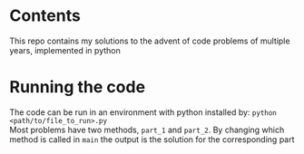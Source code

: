 # Contents

This repo contains my solutions to the advent of code problems of multiple years, implemented in python

# Running the code

The code can be run in an environment with python installed by: `python <path/to/file_to_run>.py`  
Most problems have two methods, `part_1` and `part_2`. By changing which method is called in `main` the output is the solution for the corresponding part  

